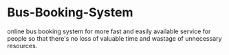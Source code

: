 # Bus-Booking-System
online bus booking system for more fast and easily available service for people so that there's no loss of valuable time and wastage of unnecessary resources.



